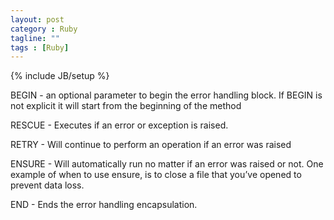 ```yaml
---
layout: post
category : Ruby
tagline: ""
tags : [Ruby]
---
```

{% include JB/setup %}

BEGIN - an optional parameter to begin the error handling block. If BEGIN is not explicit it will start from the beginning of the method

RESCUE - Executes if an error or exception is raised.

RETRY - Will continue to perform an operation if an error was raised

ENSURE - Will automatically run no matter if an error was raised or not. One example of when to use ensure, is to close a file that you’ve opened to prevent data loss.

END - Ends the error handling encapsulation.
